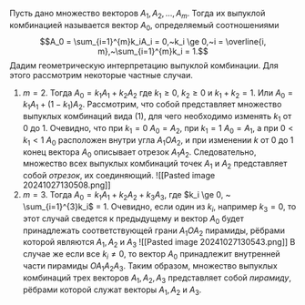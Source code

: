 Пусть дано множество векторов $A_1, A_2,\dots,A_m$. Тогда их выпуклой комбинацией называется вектор $A_0,$ определяемый соотношениями
$$A_0 = \sum_{i=1}^{m}k_iA_i = 0,~k_i \ge 0,~i = \overline{i, m},~\sum_{i=1}^{m}k_i = 1.$$
Дадим геометрическую интерпретацию выпуклой комбинации. Для этого рассмотрим некоторые частные случаи.
1) $m = 2$. Тогда $A_0 = k_1A_1 + k_2A_2$ где $k_1 \ge 0$, $k_2 \ge 0$ и $k_1+k_2 = 1$. Или $A_0 = k_1A_1 + (1-k_1)A_2$.
Рассмотрим, что собой представляет множество выпуклых комбинаций вида (1), для чего необходимо изменять $k_1$ от 0 до 1. Очевидно, что при $k_1 = 0~A_0 = A_2$, при $k_1 = 1~A_0 = A_1$, а при $0<k_1<1~A_0$ расположен внутри угла $A_1OA_2$, и при изменении $k$ от 0 до 1 конец вектора $A_0$ описывает отрезок $A_1A_2$. Следовательно, множество всех выпуклых комбинаций точек $A_1$ и $A_2$ представляет собой *отрезок*, их соединяющий.
![[Pasted image 20241027130508.png]]
2) $m = 3$. Тогда $A_0=k_1A_1+k_2A_2+k_3A_3$, где $k_i \ge 0, ~ \sum_{i=1}^{3}k_i$ = 1.
Очевидно, если один из $k_i$, например $k_3 = 0$, то этот случай сведется к предыдущему и вектор $A_0$ будет принадлежать соответствующей грани $A_1OA_2$ пирамиды, рёбрами которой являются $A_1, A_2$ и $A_3$
![[Pasted image 20241027130543.png]]
В случае же если все $k_i \neq 0$, то вектор $A_0$ принадлежит внутренней части пирамиды $OA_1A_2A_3$.
Таким образом, множество выпуклых комбинаций трех векторов $A_1, A_2, A_3$ представляет собой *пирамиду*, рёбрами которой служат векторы $A_1, A_2$ и $A_3$.
